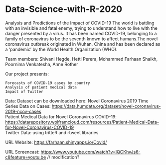 # Data-Science-with-R-2020

Analysis and Predictions of the Impact of COVID-19 The world is battling with an invisible and fatal enemy, trying to understand how to live with the danger presented by a virus. It has been named COVID-19, belonging to a family of coronavirus to be the seventh known to affect humans.The novel coronavirus outbreak originated in Wuhan, China and has been declared as a ‘pandemic’ by the World Health Organization (WHO).

Team members: Shivani Hegde, Hetti Perera, Mohammed Farhaan Shaikh, Poornima Venkatesha, Anne Rother

Our project presents:

    Forecasts of COVID-19 cases by country
    Analysis of patient medical data
    Impact of Twitter

Data: Dataset can be downloaded here: Novel Coronavirus 2019 Time Series Data on Cases: https://data.humdata.org/dataset/novel-coronavirus-2019-ncov-cases <br>
Patient Medical Data for Novel Coronavirus COVID-19: https://datarepository.wolframcloud.com/resources/Patient-Medical-Data-for-Novel-Coronavirus-COVID-19 <br>
Twitter Data: using tritteR and rtweet libraries

URL Website: https://farhaan.shinyapps.io/Covid/

URL Screencast: https://www.youtube.com/watch?v=IQCKhvJs6-c&feature=youtu.be  // modification?
